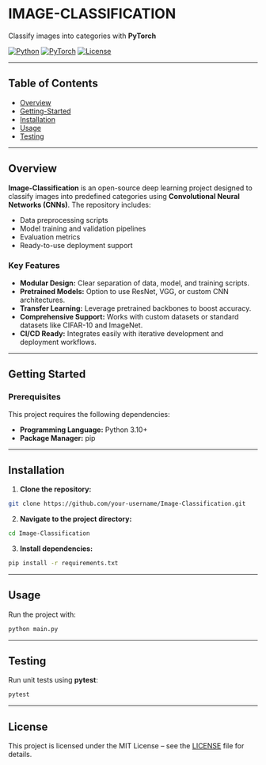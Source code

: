 
# IMAGE-CLASSIFICATION

Classify images into categories with **PyTorch**

[![Python](https://img.shields.io/badge/Python-3.10-blue.svg)](https://www.python.org/)
[![PyTorch](https://img.shields.io/badge/PyTorch-2.0-orange.svg)](https://pytorch.org/)
[![License](https://img.shields.io/badge/License-MIT-green.svg)](LICENSE)

---

## Table of Contents
- [Overview](#overview)
- [Getting-Started](#getting-started)
- [Installation](#installation)
- [Usage](#usage)
- [Testing](#testing)

---

## Overview

**Image-Classification** is an open-source deep learning project designed to classify images into predefined categories using **Convolutional Neural Networks (CNNs)**. The repository includes:
- Data preprocessing scripts
- Model training and validation pipelines
- Evaluation metrics
- Ready-to-use deployment support

### Key Features
- **Modular Design:** Clear separation of data, model, and training scripts.
- **Pretrained Models:** Option to use ResNet, VGG, or custom CNN architectures.
- **Transfer Learning:** Leverage pretrained backbones to boost accuracy.
- **Comprehensive Support:** Works with custom datasets or standard datasets like CIFAR-10 and ImageNet.
- **CI/CD Ready:** Integrates easily with iterative development and deployment workflows.

---

## Getting Started

### Prerequisites
This project requires the following dependencies:
- **Programming Language:** Python 3.10+
- **Package Manager:** pip

---

## Installation

1. **Clone the repository:**
```bash
git clone https://github.com/your-username/Image-Classification.git
```

2. **Navigate to the project directory:**
```bash
cd Image-Classification
```

3. **Install dependencies:**
```bash
pip install -r requirements.txt
```

---

## Usage

Run the project with:
```bash
python main.py
```

---

## Testing

Run unit tests using **pytest**:
```bash
pytest
```

---

## License
This project is licensed under the MIT License – see the [LICENSE](LICENSE) file for details.
